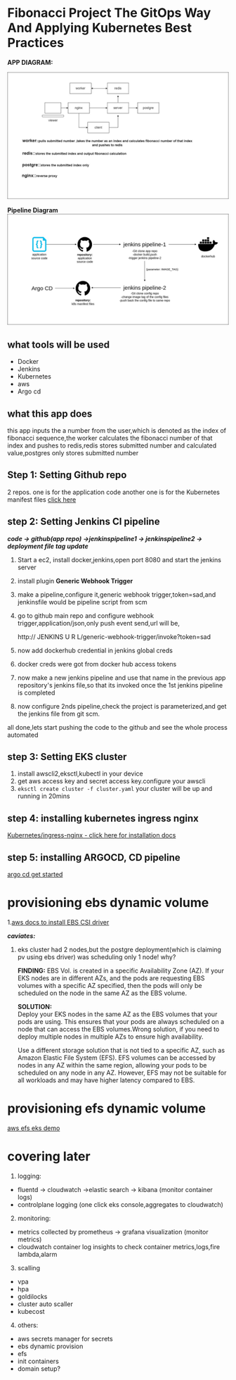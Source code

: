 
# Fibonacci Project The GitOps Way And Applying Kubernetes Best Practices

  

**APP DIAGRAM:**

![- diagram of app](https://github.com/aakkiiff/fibonacci-project/blob/master/Project%20Diagram.jpg?raw=true)

  

**Pipeline Diagram**
![enter image description here](https://github.com/aakkiiff/fibonacci-project/blob/master/Pipelinediagram.jpg?raw=true)

## what tools will be used
- Docker
- Jenkins
- Kubernetes
- aws
- Argo cd
## what this app does
this app inputs the a number from the user,which is denoted as the index of fibonacci sequence,the worker calculates the fibonacci number of that index and pushes to redis,redis stores submitted number and calculated value,postgres only stores submitted number
  

## Step 1: Setting Github repo
2 repos.
one is for the application code
another one is for the Kubernetes manifest files  [click here](https://github.com/aakkiiff/fibonacci-project-config)
 
## step 2: Setting Jenkins CI pipeline

***code -> github(app repo) ->jenkinspipeline1 -> jenkinspipeline2 -> deployment file tag update*** 

1.  Start a ec2, install docker,jenkins,open port 8080 and start the jenkins server
2.  install plugin **Generic Webhook Trigger**
3. make a pipeline,configure it,generic webhook trigger,token=sad,and jenkinsfile would be pipeline script from scm
4. go to github main repo and configure webhook trigger,application/json,only push event send,url will be, 
	

    http:// JENKINS U R L/generic-webhook-trigger/invoke?token=sad
   
5. now add dockerhub credential in jenkins global creds
6. docker creds were got from docker hub access tokens
7. now make a new jenkins pipeline and use that name in the previous app repository's jenkins file,so that its invoked once the 1st jenkins pipeline is completed
8. now configure 2nds pipeline,check the project is parameterized,and get the jenkins file from git scm.

all done,lets start pushing the code to the github and see the whole process automated
  

## step 3: Setting EKS cluster
1. install awscli2,eksctl,kubectl in your device
2. get aws access key and secret access key.configure your awscli
3. `eksctl create cluster -f cluster.yaml`
your cluster will be up and running in 20mins
  

## step 4: installing kubernetes ingress nginx

[Kubernetes/ingress-nginx - click here for installation docs](https://github.com/kubernetes/ingress-nginx/tree/main/charts/ingress-nginx)

## step 5: installing ARGOCD, CD pipeline
[argo cd get started](https://argo-cd.readthedocs.io/en/stable/getting_started/)

# provisioning ebs dynamic volume
1.[aws docs to install EBS CSI driver](https://docs.aws.amazon.com/eks/latest/userguide/ebs-csi.html)

***caviates:***
1. eks cluster had 2 nodes,but the postgre deployment(which is claiming pv using ebs driver) was scheduling only 1 node! why?

	**FINDING:** EBS Vol. is created in a specific Availability Zone (AZ). If your EKS nodes are in different AZs, and the pods are requesting EBS volumes with a specific AZ specified, then the pods will only be scheduled on the node in the same AZ as the EBS volume.

	**SOLUTION:**  
	Deploy your EKS nodes in the same AZ as the EBS volumes that your pods are using. This ensures that your pods are always scheduled on a node that can access the EBS volumes.Wrong solution, if you need to deploy multiple nodes in multiple AZs to ensure high availability.

	Use a different storage solution that is not tied to a specific AZ, such as Amazon Elastic File System (EFS). EFS volumes can be accessed by nodes in any AZ within the same region, allowing your pods to be scheduled on any node in any AZ. However, EFS may not be suitable for all workloads and may have higher latency compared to EBS.
# provisioning efs dynamic volume  
[aws efs eks demo](https://docs.aws.amazon.com/eks/latest/userguide/efs-csi.html)

# covering later
  1. logging:
  - fluentd -> cloudwatch ->elastic search -> kibana (monitor container logs)
  - controlplane logging (one click eks console,aggregates to cloudwatch)
  2. monitoring:
  - metrics collected by prometheus -> grafana visualization (monitor metrics)
  - cloudwatch container log insights to check container metrics,logs,fire lambda,alarm
  3. scalling
   - vpa
   - hpa
   - goldilocks
   - cluster auto scaller
   - kubecost
  4. others:
   - aws secrets manager for secrets
   - ebs dynamic provision
   - efs
   - init containers
   - domain setup?